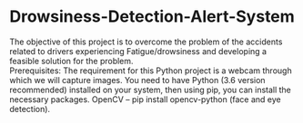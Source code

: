 # Drowsiness-Detection-Alert-System
The objective of this project is to overcome the problem of the accidents related to drivers experiencing Fatigue/drowsiness and developing a feasible solution for the problem.  
Prerequisites: 
The requirement for this Python project is a webcam through which we will capture images. You need to have Python (3.6 version recommended) installed on your system, then using pip, you can install the necessary packages. OpenCV – pip install opencv-python (face and eye detection).
